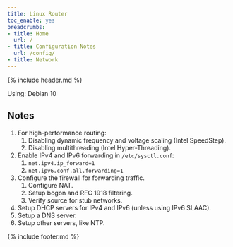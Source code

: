 ```yaml
---
title: Linux Router
toc_enable: yes
breadcrumbs:
- title: Home
  url: /
- title: Configuration Notes
  url: /config/
- title: Network
---
```

{% include header.md %}

Using: Debian 10

## Notes

1. For high-performance routing:
   1. Disabling dynamic frequency and voltage scaling \(Intel SpeedStep\).
   2. Disabling multithreading \(Intel Hyper-Threading\).
2. Enable IPv4 and IPv6 forwarding in `/etc/sysctl.conf`:
   1. `net.ipv4.ip_forward=1`
   2. `net.ipv6.conf.all.forwarding=1`
3. Configure the firewall for forwarding traffic.
   1. Configure NAT.
   2. Setup bogon and RFC 1918 filtering.
   3. Verify source for stub networks.
4. Setup DHCP servers for IPv4 and IPv6 \(unless using IPv6 SLAAC\).
5. Setup a DNS server.
6. Setup other servers, like NTP.

{% include footer.md %}
